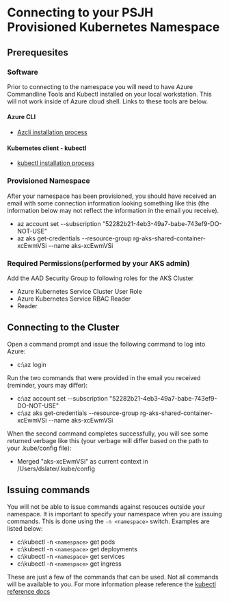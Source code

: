 # Connecting to your PSJH Provisioned Kubernetes Namespace

## Prerequesites

### Software
Prior to connecting to the namespace you will need to have Azure Commandline Tools and Kubectl installed on your local
workstation. This will not work inside of Azure cloud shell. Links to these tools are below.

#### Azure CLI
* [Azcli installation process](https://docs.microsoft.com/en-us/cli/azure/install-azure-cli)

#### Kubernetes client - kubectl
* [kubectl installation process](https://kubernetes.io/docs/tasks/tools/)

### Provisioned Namespace
After your namespace has been provisioned, you should have received an email with some connection information looking
something like this (the information below may not reflect the information in the email you receive).
* az account set --subscription "52282b21-4eb3-49a7-babe-743ef9-DO-NOT-USE"
* az aks get-credentials --resource-group rg-aks-shared-container-xcEwmVSi --name aks-xcEwmVSi

### Required Permissions(performed by your AKS admin)
Add the AAD Security Group to following roles for the AKS Cluster
- Azure Kubernetes Service Cluster User Role
- Azure Kubernetes Service RBAC Reader
- Reader

## Connecting to the Cluster
Open a command prompt and issue the following command to log into Azure:
* c:\az login

Run the two commands that were provided in the email you received (reminder, yours may differ):
* c:\az account set --subscription "52282b21-4eb3-49a7-babe-743ef9-DO-NOT-USE"
* c:\az aks get-credentials --resource-group rg-aks-shared-container-xcEwmVSi --name aks-xcEwmVSi

When the second command completes successfully, you will see some returned verbage like this (your verbage will differ
based on the path to your .kube/config file):
* Merged "aks-xcEwmVSi" as current context in /Users/dslater/.kube/config

## Issuing commands
You will not be able to issue commands against resouces outside your namespace. It is important to specify your
namespace when you are issuing commands. This is done using the `-n <namespace>` switch. Examples are listed below:
* c:\kubectl -n `<namespace>` get pods
* c:\kubectl -n `<namespace>` get deployments
* c:\kubectl -n `<namespace>` get services
* c:\kubectl -n `<namespace>` get ingress

These are just a few of the commands that can be used. Not all commands will be available to you. For more information
please reference the [kubectl reference docs](https://kubernetes.io/docs/reference/generated/kubectl/kubectl-commands)

